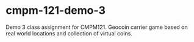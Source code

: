 # cmpm-121-demo-3

Demo 3 class assignment for CMPM121.
Geocoin carrier game based on real world locations and collection of virtual coins.